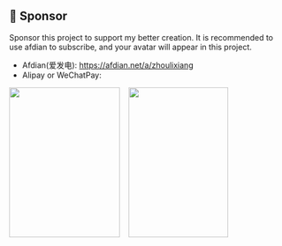 ## 💖 Sponsor

Sponsor this project to support my better creation. It is recommended to use afdian to subscribe, and your avatar will appear in this project.

- Afdian(爱发电): https://afdian.net/a/zhoulixiang
- Alipay or WeChatPay:

<div style="display: flex; column-gap: 16px; row-gap: 16px; flex-wrap: wrap;">
  <img src="https://cdn.jsdelivr.net/gh/zh-lx/static-img/code-inspector/wxpay.jpg" width="200" height="272" />
  <img src="https://cdn.jsdelivr.net/gh/zh-lx/static-img/code-inspector/alipay.jpg" width="180" height="272" />
</div>
